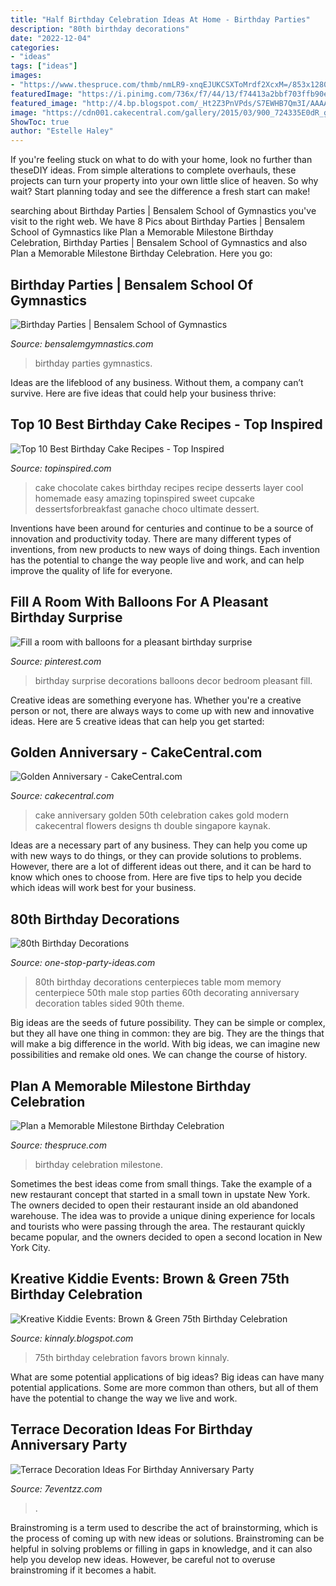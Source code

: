 ```yaml
---
title: "Half Birthday Celebration Ideas At Home - Birthday Parties"
description: "80th birthday decorations"
date: "2022-12-04"
categories:
- "ideas"
tags: ["ideas"]
images:
- "https://www.thespruce.com/thmb/nmLR9-xnqEJUKCSXToMrdf2XcxM=/853x1280/filters:fill(auto,1)/55bba39c196c6f5392036df0-1438360476-579b74dd5f9b589aa93561cb.jpg"
featuredImage: "https://i.pinimg.com/736x/f7/44/13/f74413a2bbf703ffb90e5a101d46da27--birthday-surprises-special-birthday.jpg"
featured_image: "http://4.bp.blogspot.com/_Ht2Z3PnVPds/S7EWHB7Qm3I/AAAAAAAAAc4/Ne2aqEx037c/s1600/favors.jpg"
image: "https://cdn001.cakecentral.com/gallery/2015/03/900_724335E0dR_golden-anniversary.jpg"
ShowToc: true
author: "Estelle Haley"
---
```



If you're feeling stuck on what to do with your home, look no further than theseDIY ideas. From simple alterations to complete overhauls, these projects can turn your property into your own little slice of heaven. So why wait? Start planning today and see the difference a fresh start can make!

	

		
searching about Birthday Parties | Bensalem School of Gymnastics you've visit to the right web. We have 8 Pics about Birthday Parties | Bensalem School of Gymnastics like Plan a Memorable Milestone Birthday Celebration, Birthday Parties | Bensalem School of Gymnastics and also Plan a Memorable Milestone Birthday Celebration. Here you go:
		
    
## Birthday Parties | Bensalem School Of Gymnastics

<img loading=lazy src="http://bensalemgymnastics.com/wp-content/uploads/2016/02/party-pic-768x1024.jpg" onerror="this.onerror=null;this.src='https://tse1.mm.bing.net/th?id=OIP.78jEEJc40tmAieCfDRrpBQHaJ4&amp;pid=15.1';" alt="Birthday Parties | Bensalem School of Gymnastics">

_Source: bensalemgymnastics.com_

>birthday parties gymnastics. 

	

Ideas are the lifeblood of any business. Without them, a company can’t survive. Here are five ideas that could help your business thrive:

    
## Top 10 Best Birthday Cake Recipes - Top Inspired

<img loading=lazy src="https://www.topinspired.com/wp-content/uploads/2014/01/Chocolate-Cake.jpg" onerror="this.onerror=null;this.src='https://tse1.mm.bing.net/th?id=OIP.dpt1Ur72deQKzO_SQyV2QAHaLJ&amp;pid=15.1';" alt="Top 10 Best Birthday Cake Recipes - Top Inspired">

_Source: topinspired.com_

>cake chocolate cakes birthday recipes recipe desserts layer cool homemade easy amazing topinspired sweet cupcake dessertsforbreakfast ganache choco ultimate dessert. 

	

Inventions have been around for centuries and continue to be a source of innovation and productivity today. There are many different types of inventions, from new products to new ways of doing things. Each invention has the potential to change the way people live and work, and can help improve the quality of life for everyone.

    
## Fill A Room With Balloons For A Pleasant Birthday Surprise

<img loading=lazy src="https://i.pinimg.com/736x/f7/44/13/f74413a2bbf703ffb90e5a101d46da27--birthday-surprises-special-birthday.jpg" onerror="this.onerror=null;this.src='https://tse3.mm.bing.net/th?id=OIP.i-OrKkYt63QADa2f4N0giwDhEs&amp;pid=15.1';" alt="Fill a room with balloons for a pleasant birthday surprise">

_Source: pinterest.com_

>birthday surprise decorations balloons decor bedroom pleasant fill. 

	

Creative ideas are something everyone has. Whether you're a creative person or not, there are always ways to come up with new and innovative ideas. Here are 5 creative ideas that can help you get started: 

    
## Golden Anniversary - CakeCentral.com

<img loading=lazy src="https://cdn001.cakecentral.com/gallery/2015/03/900_724335E0dR_golden-anniversary.jpg" onerror="this.onerror=null;this.src='https://tse3.mm.bing.net/th?id=OIP.Wah2yFU0aXjOTfTICIzwqQHaJ4&amp;pid=15.1';" alt="Golden Anniversary - CakeCentral.com">

_Source: cakecentral.com_

>cake anniversary golden 50th celebration cakes gold modern cakecentral flowers designs th double singapore kaynak. 

	

Ideas are a necessary part of any business. They can help you come up with new ways to do things, or they can provide solutions to problems. However, there are a lot of different ideas out there, and it can be hard to know which ones to choose from. Here are five tips to help you decide which ideas will work best for your business.

    
## 80th Birthday Decorations

<img loading=lazy src="http://www.one-stop-party-ideas.com/images/80th-Birthday-Decorations-Table-Memory.jpg" onerror="this.onerror=null;this.src='https://tse3.mm.bing.net/th?id=OIP.JnFaq7SCpMPYI690lSBIXAAAAA&amp;pid=15.1';" alt="80th Birthday Decorations">

_Source: one-stop-party-ideas.com_

>80th birthday decorations centerpieces table mom memory centerpiece 50th male stop parties 60th decorating anniversary decoration tables sided 90th theme. 

	

Big ideas are the seeds of future possibility. They can be simple or complex, but they all have one thing in common: they are big. They are the things that will make a big difference in the world. With big ideas, we can imagine new possibilities and remake old ones. We can change the course of history.

    
## Plan A Memorable Milestone Birthday Celebration

<img loading=lazy src="https://www.thespruce.com/thmb/nmLR9-xnqEJUKCSXToMrdf2XcxM=/853x1280/filters:fill(auto,1)/55bba39c196c6f5392036df0-1438360476-579b74dd5f9b589aa93561cb.jpg" onerror="this.onerror=null;this.src='https://tse2.mm.bing.net/th?id=OIP.Jv9TO0KhmYQd4u-FhQs4swHaLH&amp;pid=15.1';" alt="Plan a Memorable Milestone Birthday Celebration">

_Source: thespruce.com_

>birthday celebration milestone. 

	

Sometimes the best ideas come from small things. Take the example of a new restaurant concept that started in a small town in upstate New York. The owners decided to open their restaurant inside an old abandoned warehouse. The idea was to provide a unique dining experience for locals and tourists who were passing through the area. The restaurant quickly became popular, and the owners decided to open a second location in New York City.

    
## Kreative Kiddie Events: Brown &amp; Green 75th Birthday Celebration

<img loading=lazy src="http://4.bp.blogspot.com/_Ht2Z3PnVPds/S7EWHB7Qm3I/AAAAAAAAAc4/Ne2aqEx037c/s1600/favors.jpg" onerror="this.onerror=null;this.src='https://tse4.mm.bing.net/th?id=OIP.ZpTFjkErAr56FAZN2VtydQHaFj&amp;pid=15.1';" alt="Kreative Kiddie Events: Brown &amp; Green 75th Birthday Celebration">

_Source: kinnaly.blogspot.com_

>75th birthday celebration favors brown kinnaly. 

	

What are some potential applications of big ideas?
Big ideas can have many potential applications. Some are more common than others, but all of them have the potential to change the way we live and work.

    
## Terrace Decoration Ideas For Birthday Anniversary Party

<img loading=lazy src="https://www.7eventzz.com/blog/wp-content/uploads/2021/08/WhatsApp-Image-2021-08-02-at-2.13.24-AM-1-768x960.jpeg" onerror="this.onerror=null;this.src='https://tse3.mm.bing.net/th?id=OIP.fb4Oo84fWLAxbER1RUPUFwHaJQ&amp;pid=15.1';" alt="Terrace Decoration Ideas For Birthday Anniversary Party">

_Source: 7eventzz.com_

>. 

	

Brainstroming is a term used to describe the act of brainstorming, which is the process of coming up with new ideas or solutions. Brainstroming can be helpful in solving problems or filling in gaps in knowledge, and it can also help you develop new ideas. However, be careful not to overuse brainstroming if it becomes a habit.

